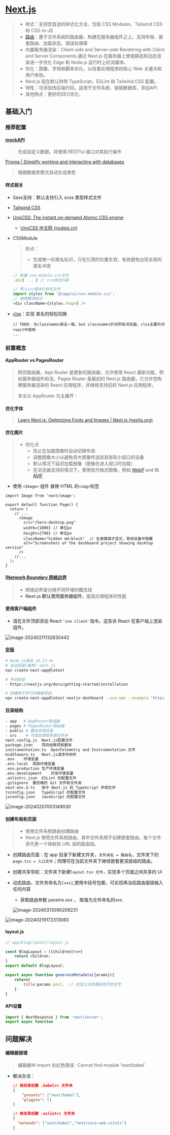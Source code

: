 # [Next.js](https://nextjs.org/)

> - 样式：支持您首选的样式化方法，包括 CSS Modules、Tailwind CSS 和 CSS-in-JS
> - [路由](https://nextjs.org/docs/app/building-your-application/routing)：基于文件系统的路由器，构建在服务器组件之上，支持布局、嵌套路由、加载状态、错误处理等
> - 内置服务器渲染：Client-side and Server-side Rendering with Client and Server Components.通过 Next.js 在服务器上使用静态和动态渲染进一步优化 Edge 和 Node.js 运行时上的流媒体。
> - 优化：图像、字体和脚本优化，以改善应用程序的核心 Web 关键点和用户体验。
> - Next.js 现在默认附带 TypeScript，ESLint 和 Tailwind CSS 配置。
> - 特性：可添加伪后端代码，适用于文件系统、链接数据库，添加API
> - 其他特点：更好的SEO优化、

## 基础入门

### 推荐配置

#### [mockAPI](https://mockapi.io/)

> 生成自定义数据，并使用 RESTful 接口对其执行操作

[Prisma | Simplify working and interacting with databases](https://www.prisma.io/)

> 根据数据库模式自动生成类型

#### 样式相关

- Sass支持：默认支持引入 scss 类型样式文件

- [Tailwind CSS](https://notes.wudetian.top/notes/front_end/JS周边库.html#tailwind-css)

- [UnoCSS: The instant on-demand Atomic CSS engine](https://unocss.dev/)

  - [UnoCSS 中文网 (nodejs.cn)](https://unocss.nodejs.cn/)

- CSSModule

  > 优点：
  >
  > - 生成唯一的类名标识，只在引用的位置生效，有效避免出现全局的类名冲突

  ```js
  // 新建 xxx.module.css文件
  .abc{ ... } // css样式内容
  
  // 导入css模块化样式文件
  import styles from '@/app/ui/xxx.module.css';
  // 使用模块样式
  <div className={styles.shape} />
  ```

- [clsx](https://github.com/lukeed/clsx)：实现 类名的轻松切换

  ```react
  // TODO: 与classnames用法一致，but classnames针对所有浏览器，clsx主要针对react中使用
  ...
  ```

### 前置概念

#### AppRouter vs PagesRouter

> 网页路由器，App Router 是更新的路由器，允许使用 React 最新功能，例如服务器组件和流。Pages Router 是最初的 Next.js 路由器，它允许您构建服务器渲染的 React 应用程序，并继续支持旧的 Next.js 应用程序。
>
> 本文以 AppRouter 为主展开：

#### 优化字体

> [Learn Next.js: Optimizing Fonts and Images | Next.js (nextjs.org)](https://nextjs.org/learn/dashboard-app/optimizing-fonts-images)

#### 优化图片

> - 优化点
>   - 防止在加载图像时自动切换布局
>   - 调整图像大小以避免将大图像传送到具有较小视口的设备
>   - 默认情况下延迟加载图像（图像在进入视口时加载）
>   - 在浏览器支持的情况下，使用现代格式图像，例如 [WebP](https://developer.mozilla.org/en-US/docs/Web/Media/Formats/Image_types#webp) and 和 [AVIF](https://developer.mozilla.org/en-US/docs/Web/Media/Formats/Image_types#avif_image)

- 使用 `<Image>` 组件 替换 HTML 的`<img>`标签

```react
import Image from 'next/image';

export default function Page() {
  return (
    // ...
      <Image
        src="/hero-desktop.png"
        width={1000} // 单位px
        height={760} // 单位px
        className="hidden md:block"  // 在桌面端才显示，其他设备中隐藏
        alt="Screenshots of the dashboard project showing desktop version"
      />
    //...
  );
}
```

#### [[Network Boundary 网络边界](https://nextjs.org/learn/react-foundations/server-and-client-components#network-boundary)

> - 网络边界是分隔不同环境的概念线
> - **Next.js 默认使用服务器组件**，提高应用程序的性能

#### 使用客户端组件

- 请在文件顶部添加 React `'use client'`指令。这告诉 React 在客户端上渲染组件。

![image-20240211132830442](images/NextJS/image-20240211132830442.png)

#### [安装 ](https://nextjs.org/docs/getting-started/installation)

```sh
# Node.js版本 18.17.0+
# 自动安装(推荐) next.js
npx create-next-app@latest

# 手动安装
- https://nextjs.org/docs/getting-started/installation

# 创建用于学习的模板项目
npx create-next-app@latest nextjs-dashboard --use-npm --example "https://github.com/vercel/next-learn/tree/main/dashboard/starter-example"

```

#### 目录结构

```sh
- app	# AppRouter路由器
- pages # PagesRouter路由器
- public # 静态资源目录
- src 	 # 可选应用程序源文件夹
next.config.js	Next.js配置文件
package.json	项目依赖项和脚本
instrumentation.ts	OpenTelemetry and Instrumentation 文件
middleware.ts	Next.js请求中间件
.env	环境变量
.env.local	局部环境变量
.env.production	生产环境变量
.env.development	开发环境变量
.eslintrc.json	ESLint 的配置文件
.gitignore	要忽略的 Git 文件和文件夹
next-env.d.ts	用于 Next.js 的 TypeScript 声明文件
tsconfig.json	TypeScript 的配置文件
jsconfig.json	JavaScript 的配置文件
```

![image-20240207003149030](images/NextJS/image-20240207003149030.png)

#### 创建布局和页面

> - 使用文件系统路由创建路由
> - Next.js 使用文件系统路由，其中文件夹用于创建嵌套路由。每个文件夹代表一个映射到 URL 段的路由段。

- 创建路由页面：在 app 目录下新建文件夹，`文件夹名 = 路由名`，文件夹下的`page.tsx = 入口文件`；同理可在当前文件夹下继续嵌套更深层级的路由。

- 创建共享导航：文件夹下新建`layout.tsx 文件`，实现多个页面之间共享的 UI

- 动态路由，文件夹命名为`[xxx]`,使用中括号包裹，可实现再当前路由层级输入任何内容

  - 获取路由参数 params.xxx ， 取值为文件命名的xxx

  ![image-20240313090209231](images/NextJS/image-20240313090209231.png)

![image-20240219172313063](images/NextJS/image-20240219172313063.png)



#### layout.js

```jsx
// app/blog/[post]/layout.js

const BlogLayout = ({children})=>{
    return children;
}
export default BlogLayout;

export async function generateMetadata({arams}){
    return{
        title:params.post,	// 自定义浏览器标签页的文字
    }
}
```







#### API设置

```js
import { NextResponse } from 'next/server';
export async function 
```









## 问题解决

#### 编辑器报错

> 编辑器中 import 处红色错误 : Cannot find module 'next/babel'

- 解决办法：

  ```json
  // 根目录创建 .babelrc 文件夹
  {
      "presets": ["next/babel"],
      "plugins": []
  }
  
  // 根目录创建 .eslintrc 文件夹
  {
    "extends": ["next/babel","next/core-web-vitals"]
  }
  ```
